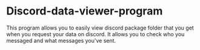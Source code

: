 # Discord-data-viewer-program
This program allows you to easily view discord package folder that you get when you request your data on discord. It allows you to check who you messaged and what messages you've sent.
